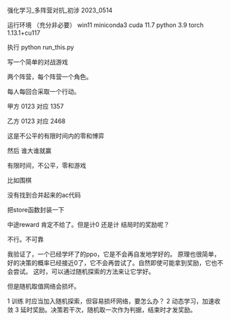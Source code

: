 
强化学习_多阵营对抗_初涉
2023_0514

运行环境 （充分非必要）
win11
miniconda3
cuda 11.7
python 3.9
torch 1.13.1+cu117

执行
python run_this.py


写一个简单的对战游戏

两个阵营，每个阵营一个角色。

每人每回合采取一个行动。

甲方 0123 对应 1357

乙方 0123 对应 2468

这是不公平的有限时间内的零和博弈

然后 谁大谁就赢





有限时间，不公平，零和游戏

比如围棋







没有找到合并起来的ac代码

把store函数封装一下

中途reward 肯定不给了。但是计0 还是计 结局时的奖励呢？




不行。不可靠
<!-- 随机探索是有效的。也不一定会像之前 那个围棋一样导致网络损坏
                # action = random.randint(0,self.n_actions-1) -->


我验证了，一个已经学坏了的ppo，它是不会再自发地学好的。
原理也很简单，好的决策的概率已经接近0了，它不会再尝试了。自然即使可能拿到奖励，它也不会尝试。
这时，可以通过随机探索的方法来让它学好。


但是随机取值网络会损坏。



1   训练 时应当加入随机探索，但容易损坏网络，要怎么办？
2   动态学习，加速收敛
3   延时奖励。决策若干次，随机取一次作为判据，结束时才发奖励。


